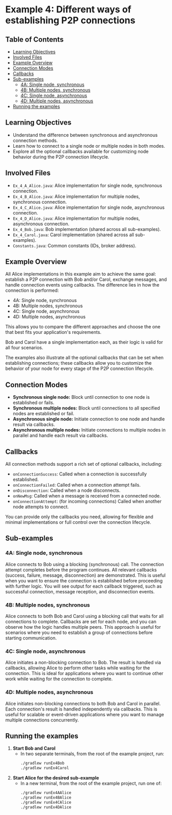 # Example 4: Different ways of establishing P2P connections
## Table of Contents

- [Learning Objectives](#learning-objectives)
- [Involved Files](#involved-files)
- [Example Overview](#example-overview)
- [Connection Modes](#connection-modes)
- [Callbacks](#callbacks)
- [Sub-examples](#sub-examples)
    - [4A: Single node, synchronous](#4a-single-node-synchronous)
    - [4B: Multiple nodes, synchronous](#4b-multiple-nodes-synchronous)
    - [4C: Single node, asynchronous](#4c-single-node-asynchronous)
    - [4D: Multiple nodes, asynchronous](#4d-multiple-nodes-asynchronous)
- [Running the examples](#running-the-examples)

## Learning Objectives

- Understand the difference between synchronous and asynchronous connection methods.
- Learn how to connect to a single node or multiple nodes in both modes.
- Explore all the optional callbacks available for customizing node behavior during the P2P connection lifecycle.

## Involved Files

- `Ex_4_A_Alice.java`: Alice implementation for single node, synchronous connection.
- `Ex_4_B_Alice.java`: Alice implementation for multiple nodes, synchronous connection.
- `Ex_4_C_Alice.java`: Alice implementation for single node, asynchronous connection.
- `Ex_4_D_Alice.java`: Alice implementation for multiple nodes, asynchronous connection.
- `Ex_4_Bob.java`: Bob implementation (shared across all sub-examples).
- `Ex_4_Carol.java`: Carol implementation (shared across all sub-examples).
- `Constants.java`: Common constants (IDs, broker address).

## Example Overview

All Alice implementations in this example aim to achieve the same goal: establish a P2P connection with Bob and/or Carol, exchange messages, and handle connection events using callbacks. The difference lies in how the connection is performed:
- 4A: Single node, synchronous
- 4B: Multiple nodes, synchronous
- 4C: Single node, asynchronous
- 4D: Multiple nodes, asynchronous

This allows you to compare the different approaches and choose the one that best fits your application's requirements.

Bob and Carol have a single implementation each, as their logic is valid for all four scenarios.

The examples also illustrate all the optional callbacks that can be set when establishing connections; these callbacks allow you to customize the behavior of your node for every stage of the P2P connection lifecycle.

## Connection Modes

- **Synchronous single node:** Block until connection to one node is established or fails.
- **Synchronous multiple nodes:** Block until connections to all specified nodes are established or fail.
- **Asynchronous single node:** Initiate connection to one node and handle result via callbacks.
- **Asynchronous multiple nodes:** Initiate connections to multiple nodes in parallel and handle each result via callbacks.

## Callbacks

All connection methods support a rich set of optional callbacks, including:
- `onConnectionSuccess`: Called when a connection is successfully established.
- `onConnectionFailed`: Called when a connection attempt fails.
- `onDisconnection`: Called when a node disconnects.
- `onNewMsg`: Called when a message is received from a connected node.
- `onConnectionAttempt`: (for incoming connections) Called when another node attempts to connect.

You can provide only the callbacks you need, allowing for flexible and minimal implementations or full control over the connection lifecycle.

## Sub-examples

### 4A: Single node, synchronous
Alice connects to Bob using a blocking (synchronous) call. The connection attempt completes before the program continues. All relevant callbacks (success, failure, message, disconnection) are demonstrated. This is useful when you want to ensure the connection is established before proceeding with further logic. You will see output for each callback triggered, such as successful connection, message reception, and disconnection events.

### 4B: Multiple nodes, synchronous
Alice connects to both Bob and Carol using a blocking call that waits for all connections to complete. Callbacks are set for each node, and you can observe how the logic handles multiple peers. This approach is useful for scenarios where you need to establish a group of connections before starting communication.

### 4C: Single node, asynchronous
Alice initiates a non-blocking connection to Bob. The result is handled via callbacks, allowing Alice to perform other tasks while waiting for the connection. This is ideal for applications where you want to continue other work while waiting for the connection to complete.

### 4D: Multiple nodes, asynchronous
Alice initiates non-blocking connections to both Bob and Carol in parallel. Each connection's result is handled independently via callbacks. This is useful for scalable or event-driven applications where you want to manage multiple connections concurrently.

## Running the examples
1. **Start Bob and Carol**
    - In two separate terminals, from the root of the example project, run:
      ```sh
      ./gradlew runEx4Bob
      ./gradlew runEx4Carol
      ```
2. **Start Alice for the desired sub-example**
    - In a new terminal, from the root of the example project, run one of:
      ```sh
      ./gradlew runEx4AAlice
      ./gradlew runEx4BAlice
      ./gradlew runEx4CAlice
      ./gradlew runEx4DAlice
      ```
